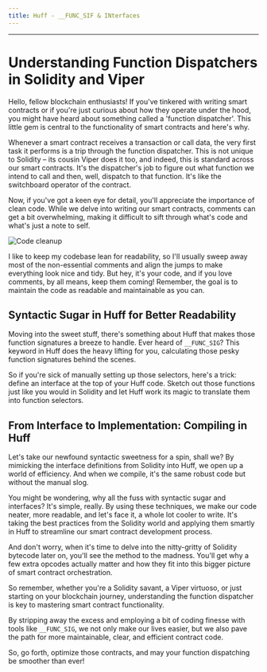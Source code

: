 ```yaml
---
title: Huff - __FUNC_SIF & INterfaces
---
```


---

# Understanding Function Dispatchers in Solidity and Viper

Hello, fellow blockchain enthusiasts! If you've tinkered with writing smart contracts or if you're just curious about how they operate under the hood, you might have heard about something called a 'function dispatcher'. This little gem is central to the functionality of smart contracts and here's why.

Whenever a smart contract receives a transaction or call data, the very first task it performs is a trip through the function dispatcher. This is not unique to Solidity – its cousin Viper does it too, and indeed, this is standard across our smart contracts. It's the dispatcher's job to figure out what function we intend to call and then, well, dispatch to that function. It's like the switchboard operator of the contract.

Now, if you've got a keen eye for detail, you'll appreciate the importance of clean code. While we delve into writing our smart contracts, comments can get a bit overwhelming, making it difficult to sift through what's code and what's just a note to self.

![Code cleanup](https://cdn.videotap.com/618/screenshots/fU2Wxa8rVkzcaweuNuJm-82.76.png)

I like to keep my codebase lean for readability, so I'll usually sweep away most of the non-essential comments and align the jumps to make everything look nice and tidy. But hey, it's your code, and if you love comments, by all means, keep them coming! Remember, the goal is to maintain the code as readable and maintainable as you can.

## Syntactic Sugar in Huff for Better Readability

Moving into the sweet stuff, there's something about Huff that makes those function signatures a breeze to handle. Ever heard of `__FUNC_SIG`? This keyword in Huff does the heavy lifting for you, calculating those pesky function signatures behind the scenes.

So if you're sick of manually setting up those selectors, here's a trick: define an interface at the top of your Huff code. Sketch out those functions just like you would in Solidity and let Huff work its magic to translate them into function selectors.

## From Interface to Implementation: Compiling in Huff

Let's take our newfound syntactic sweetness for a spin, shall we? By mimicking the interface definitions from Solidity into Huff, we open up a world of efficiency. And when we compile, it's the same robust code but without the manual slog.

You might be wondering, why all the fuss with syntactic sugar and interfaces? It's simple, really. By using these techniques, we make our code neater, more readable, and let's face it, a whole lot cooler to write. It's taking the best practices from the Solidity world and applying them smartly in Huff to streamline our smart contract development process.

And don't worry, when it's time to delve into the nitty-gritty of Solidity bytecode later on, you'll see the method to the madness. You'll get why a few extra opcodes actually matter and how they fit into this bigger picture of smart contract orchestration.

So remember, whether you're a Solidity savant, a Viper virtuoso, or just starting on your blockchain journey, understanding the function dispatcher is key to mastering smart contract functionality.

By stripping away the excess and employing a bit of coding finesse with tools like `__FUNC_SIG`, we not only make our lives easier, but we also pave the path for more maintainable, clear, and efficient contract code.

So, go forth, optimize those contracts, and may your function dispatching be smoother than ever!
